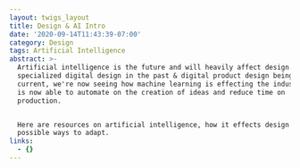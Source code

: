 ```yaml
---
layout: twigs_layout
title: Design & AI Intro
date: '2020-09-14T11:43:39-07:00'
category: Design
tags: Artificial Intelligence
abstract: >-
  Artificial intelligence is the future and will heavily affect design. With
  specialized digital design in the past & digital product design being the
  current, we're now seeing how machine learning is effecting the industry. AI
  is now able to automate on the creation of ideas and reduce time on
  production.


  Here are resources on artificial intelligence, how it effects design and
  possible ways to adapt.
links:
  - {}
---
```


